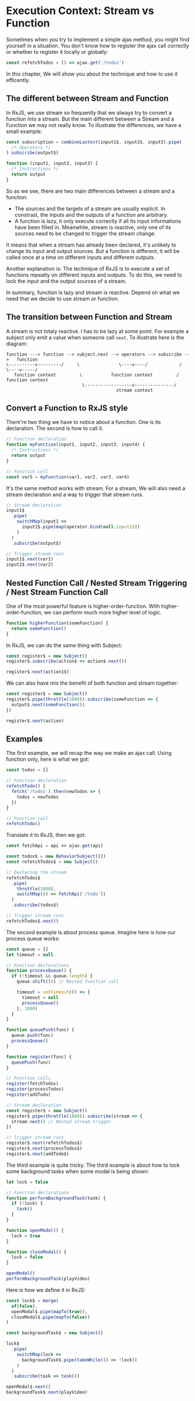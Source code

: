 # Execution Context: Stream vs Function

Sometimes when you try to implement a simple ajax method, you might find yourself in a situation. You don't know how to register the ajax call correctly or whether to register it locally or globally:

```jsx
const refetchTodos = () => ajax.get('/todos')
```

In this chapter, We will show you about the technique and how to use it efficently.

## The different between Stream and Function

In RxJS, we use stream so frequently that we always try to convert a function into a stream. But the main different between a Stream and a Function we may not really know. To illustrate the differences, we have a small example:

```jsx
const subscription = combineLastest(input1$, input2$, input3).pipe(
  /* Operators */
).subscribe(output$)

function (input1, input2, input3) {
  /* Instructions */
  return output
}
```

So as we see, there are two main differences between a stream and a function:

- The sources and the targets of a stream are usually explicit. In constrast, the inputs and the outputs of a function are arbitrary.
- A function is lazy, it only execute correctly if all its input informations have been filled in. Meanwhile, stream is reactive, only one of its sources need to be changed to trigger the stream change.

It means that when a stream has already been declared, it's unlikely to change its input and output sources. But a function is different, it will be called once at a time on different inputs and different outputs.

Another explanation is: The technique of RxJS is to execute a set of functions repeatly on different inputs and outputs. To do this, we need to lock the input and the output sources of a stream.

In summary, function is lazy and stream is reactive. Depend on what we need that we decide to use stream or function.

## The transition between Function and Stream

A stream is not totaly reactive. I has to be lazy at some point. For example a subject only emit a value when someone call `next`. To illustrate here is the diagram:

```text
function ---> function --> subject.next --> operators --> subscribe -->   function
\----------v---------/     \               \----v----/            /     \----v-----/
   function context         \           function context         /    function context
                             \------------------v---------------/
                                          stream context
```

## Convert a Function to RxJS style

There're two thing we have to notice about a function. One is its declaration. The second is how to call it.

```jsx
// Function declaration
function myFunction(input1, input2, input3, input4) {
  /* Instructions */
  return output
}

// Function call
const var5 = myFunction(var1, var2, var3, var4)
```

It's the same method works with stream. For a stream, We will also need a stream declaration and a way to trigger that stream runs.

```jsx
// Stream declaration
input1$
  .pipe(
    switchMap(input1 =>
      input2$.pipe(map(operator.bind(null.input1)))
    )
  )
  .subscribe(output$)

// Trigger stream runs
input1$.next(var1)
input2$.next(var2)
```

## Nested Function Call / Nested Stream Triggering / Nest Stream Function Call

One of the most powerful feature is higher-order-function. With higher-order-function, we can perform much more higher level of logic.

```jsx
function higherFunction(someFunction) {
  return someFunction()
}
```

In RxJS, we can do the same thing with Subject:

```jsx
const register$ = new Subject()
register$.subscribe(action$ => action$.next())

register$.next(action1$)
```

We can also have mix the benefit of both function and stream together:

```jsx
const register$ = new Subject()
register$.pipe(throttle(1000)).subscribe(someFunction => {
  output$.next(someFunction())
})

register$.next(action)
```

## Examples

The first example, we will recap the way we make an ajax call. Using function only, here is what we got:

```jsx
const todos = []

// Function declaration
refetchTodo() {
  fetch('/todos').then(newTodos => {
    todos = newTodos
  })
}

// Function call
refetchTodo()
```

Translate it to RxJS, then we got:

```jsx
const fetchApi = api => ajax.get(api)

const todos$ = new BehaviorSubject([])
const refetchTodos$ = new Subject()

// Declaring the stream
refetchTodos$
  .pipe(
    throttle(1000),
    switchMap(() => fetchApi('/todo'))
  )
  .subscribe(todos$)

// Trigger stream runs
refetchTodos$.next()
```

The second example is about process queue. Imagine here is how our process queue works:

```jsx
const queue = []
let timeout = null

// Function declarations
function processQueue() {
  if (!timeout && queue.length) {
    queue.shift()() // Nested function call

    timeout = setTimeout(() => {
      timeout = null
      processQueue()
    }, 1000)
  }
}

function queuePush(func) {
  queue.push(func)
  processQueue()
}

function register(func) {
  queuePush(func)
}

// Function calls
register(fetchTodos)
register(processTodos)
register(addTodo)
```

```jsx
// Stream declaration
const register$ = new Subject()
register$.pipe(throttle(1000)).subscribe(stream => {
  stream.next() // Nested stream trigger
})

// Trigger stream runs
register$.next(refetchTodos$)
register$.next(processTodos$)
register$.next(addTodo$)
```

The third example is quite tricky. The third example is about how to lock some background tasks when some modal is being shown:

```jsx
let lock = false

// Function declarations
function performBackgroundTask(task) {
  if (!lock) {
    task()
  }
}

function openModal() {
  lock = true
}

function closeModal() {
  lock = false
}

openModal()
performBackgroundTask(playVideo)
```

Here is how we define it in RxJS:

```jsx
const lock$ = merge(
  of(false),
  openModal$.pipe(mapTo(true)),
  closeModal$.pipe(mapTo(false))
)

const backgroundTask$ = new Subject()

lock$
  .pipe(
    switchMap(lock =>
      backgroundTask$.pipe(takeWhile(() => !lock))
    )
  )
  .subscribe(task => task())

openModal$.next()
backgroundTask$.next(playVideo)
```
